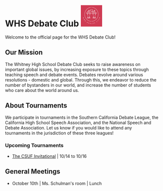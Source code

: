 # WHS Debate Club <img src="debateclublogo.png" alt="debate club logo" height="70" width="70">
Welcome to the official page for the WHS Debate Club! 

## Our Mission
The Whitney High School Debate Club seeks to raise awareness on important global issues, by increasing exposure to these topics through teaching speech and debate events. Debates  revolve around various resolutions - domestic and global. Through this, we endeavor to reduce the number of bystanders in our world, and increase the number of students who care about the world around us. 

## About Tournaments 
We participate in tournaments in the Southern California Debate League, the California High School Speech Association, and the National Speech and Debate Association. Let us know if you would like to attend any tournaments in the jurisdiction of these three leagues! 

### Upcoming Tournaments 
- [The CSUF Invitational](https://www.tabroom.com/index/tourn/index.mhtml?tourn_id=24581) | 10/14 to 10/16

## General Meetings
- October 10th | Ms. Schulman's room | Lunch 





